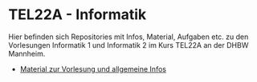 # TEL22A - Informatik

Hier befinden sich Repositories mit Infos, Material, Aufgaben etc. zu den Vorlesungen
Informatik 1 und Informatik 2 im Kurs TEL22A an der DHBW Mannheim.

* [Material zur Vorlesung und allgemeine Infos](https://github.com/TEL22A-Inf/inf1-material)
